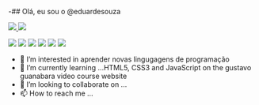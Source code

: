 -## Olá, eu sou o @eduardesouza
<div>
  <a href="https://github.com/eduardesouza">
    <img heigth="180em" src="https://github-readme-stats.vercel.app/api?username=eduardesouza&show_icons=true&theme=nord&include_all_commits=true&count_private=true"/>
    <img heigth="180em" src="https://github-readme-stats.vercel.app/api/top-langs/?username=eduardesouza&layout=compact&langs_count=16&theme=nord"/>
</div>
  
 <div> 
  
 <a href="https://www.linkedin.com/in/eduardoesouza/" target="_blank"><img src="https://img.shields.io/badge/-LinkedIn-%230077B5?style=for-the-badge&logo=linkedin&logoColor=white" target="_blank"></a>
<a href="https://instagram.com/eduardesouza" target="_blank"><img src="https://img.shields.io/badge/-Instagram-%23E4405F?style=for-the-badge&logo=instagram&logoColor=white" target="_blank"></a>
<a href = "mailto:contatoeduardo856@gmail.com"><img src="https://img.shields.io/badge/-Gmail-%23333?style=for-the-badge&amp;logo=gmail&amp;logoColor=white" style="max-width: 100%;"></a>
<a href="https://discord.gg/" target="_blank"><img src="https://img.shields.io/badge/Discord-7289DA?style=for-the-badge&logo= discord&logoColor=white" target="_blank"></a>
<a href="https://www.youtube.com/" target="_blank"><img src="https://img.shields.io/badge/YouTube-FF0000?style=for-the-badge&logo=youtube&logoColor=white" target="_blank"></a>
<a href="https://www.twitch.tv" target="_blank"><img src="https://img.shields.io/badge/Twitch-9146FF?style=for-the-badge&logo=twitch&logoColor=white"></a>

  
 </div>
  
  

- 👀 I’m interested in  aprender novas lingugagens de programação
- 🌱 I’m currently learning ...HTML5, CSS3 and JavaScript on the gustavo guanabara video course website
- 💞️ I’m looking to collaborate on ...
- 📫 How to reach me ...

<!---
eduardesouza/eduardesouza is a ✨ special ✨ repository because its `README.md` (this file) appears on your GitHub profile.
You can click the Preview link to take a look at your changes.
---
